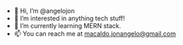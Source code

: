 - 👋 Hi, I’m @angelojon
- 👀 I’m interested in anything tech stuff!
- 🌱 I’m currently learning MERN stack.
- 📫 You can reach me at macaldo.jonangelo@gmail.com

<!---
angelojon/angelojon is a ✨ special ✨ repository because its `README.md` (this file) appears on your GitHub profile.
You can click the Preview link to take a look at your changes.
--->
